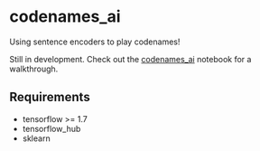 # codenames_ai
Using sentence encoders to play codenames!

Still in development.
Check out the [codenames_ai](codenames_ai.ipynb) notebook for a walkthrough.

## Requirements
* tensorflow >= 1.7
* tensorflow_hub
* sklearn
